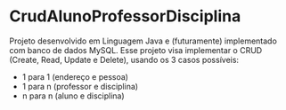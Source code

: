 # CrudAlunoProfessorDisciplina
Projeto desenvolvido em Linguagem Java e (futuramente) implementado com banco de dados MySQL.
Esse projeto visa implementar o CRUD (Create, Read, Update e Delete), usando os 3 casos possíveis:
- 1 para 1 (endereço e pessoa)
- 1 para n (professor e disciplina)
- n para n (aluno e disciplina)
